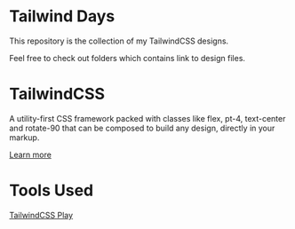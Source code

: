 # Tailwind Days
This repository is the collection of my TailwindCSS designs.

Feel free to check out folders which contains link to design files.
# TailwindCSS
A utility-first CSS framework packed with classes like flex, pt-4, text-center and rotate-90 that can be composed to build any design, directly in your markup.

[Learn more](https://tailwindcss.com/?ref=lagandlog.com)

# Tools Used
[TailwindCSS Play](https://play.tailwindcss.com/?ref=lagandlog.com)